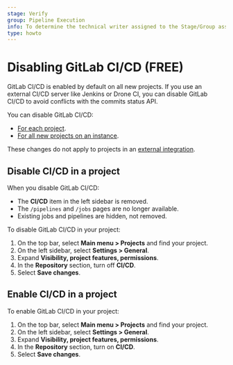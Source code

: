 ```yaml
---
stage: Verify
group: Pipeline Execution
info: To determine the technical writer assigned to the Stage/Group associated with this page, see https://about.gitlab.com/handbook/product/ux/technical-writing/#assignments
type: howto
---
```


# Disabling GitLab CI/CD **(FREE)**

GitLab CI/CD is enabled by default on all new projects.
If you use an external CI/CD server like Jenkins or Drone CI, you can
disable GitLab CI/CD to avoid conflicts with the commits status
API.

You can disable GitLab CI/CD:

- [For each project](#disable-cicd-in-a-project).
- [For all new projects on an instance](../administration/cicd.md).

These changes do not apply to projects in an
[external integration](../user/project/integrations/index.md#available-integrations).

## Disable CI/CD in a project

When you disable GitLab CI/CD:

- The **CI/CD** item in the left sidebar is removed.
- The `/pipelines` and `/jobs` pages are no longer available.
- Existing jobs and pipelines are hidden, not removed.

To disable GitLab CI/CD in your project:

1. On the top bar, select **Main menu > Projects** and find your project.
1. On the left sidebar, select **Settings > General**.
1. Expand **Visibility, project features, permissions**.
1. In the **Repository** section, turn off **CI/CD**.
1. Select **Save changes**.

## Enable CI/CD in a project

To enable GitLab CI/CD in your project:

1. On the top bar, select **Main menu > Projects** and find your project.
1. On the left sidebar, select **Settings > General**.
1. Expand **Visibility, project features, permissions**.
1. In the **Repository** section, turn on **CI/CD**.
1. Select **Save changes**.

<!-- ## Troubleshooting

Include any troubleshooting steps that you can foresee. If you know beforehand what issues
one might have when setting this up, or when something is changed, or on upgrading, it's
important to describe those, too. Think of things that may go wrong and include them here.
This is important to minimize requests for support, and to avoid doc comments with
questions that you know someone might ask.

Each scenario can be a third-level heading, e.g. `### Getting error message X`.
If you have none to add when creating a doc, leave this section in place
but commented out to help encourage others to add to it in the future. -->
